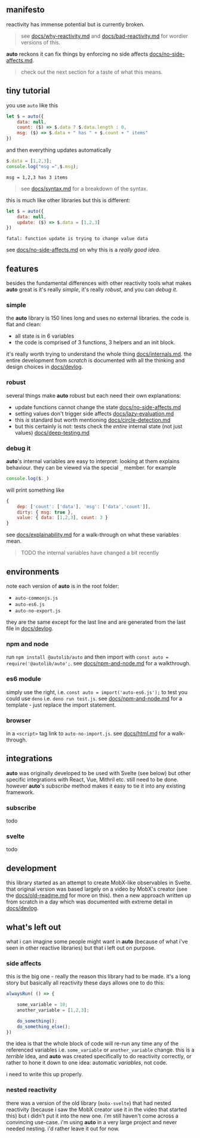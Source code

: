 
## manifesto

reactivity has immense potential but is currently broken.

> see [docs/why-reactivity.md](docs/why-reactivity.md) and [docs/bad-reactivity.md](docs/bad-reactivity.md)
for wordier versions of this.

**auto** reckons it can fix things by enforcing
no side affects [docs/no-side-affects.md](docs/no-side-affects.md).

> check out the next section for a taste of what this means.

## tiny tutorial

you use `auto` like this

```js
let $ = auto({
    data: null,
    count: ($) => $.data ? $.data.length : 0,
    msg: ($) => $.data + " has " + $.count + " items"
})
```

and then everything updates automatically

```js
$.data = [1,2,3];
console.log("msg =",$.msg);
```

```
msg = 1,2,3 has 3 items
```

> see [docs/syntax.md](docs/syntax.md) for a breakdown of the syntax.

this is much like other libraries but this is different:

```js
let $ = auto({
    data: null,
    update: ($) => $.data = [1,2,3]
})
```

```
fatal: function update is trying to change value data
```

see [docs/no-side-affects.md](docs/no-side-affects.md) on
why this is a _really good idea_.

## features

besides the fundamental differences with other reactivity tools
what makes **auto** great is it's
really _simple_, it's really _robust_, and you can _debug it_.

### simple

the **auto** library is 150 lines long and uses no external libraries.
the code is flat and clean:

 - all state is in 6 variables
 - the code is comprised of 3 functions, 3 helpers and an init block.

it's really worth trying to understand
the whole thing [docs/internals.md](docs/internals.md).
the entire development from _scratch_
is documented with all the thinking and
design choices in
[docs/devlog](docs/devlog).

### robust

several things make **auto** robust
but each need their own explanations:

 - update functions cannot change the state [docs/no-side-affects.md](docs/no-side-affects.md)
 - setting values don't trigger side affects [docs/lazy-evaluation.md](docs/lazy-evaluation.md)
 - this _is_ standard but worth mentioning [docs/circle-detection.md](docs/circle-detection.md)
 - but this certainly is not: tests check the _entire_ internal state (not just values) [docs/deep-testing.md](docs/deep-testing.md)

### debug it

**auto**'s internal variables are easy to interpret:
looking at them explains behaviour.
they can be viewed via the special `_` member. for example

```js
console.log($._)
```

will print something like

```js
{
    dep: ['count': ['data'], 'msg': ['data','count']],
    dirty: { msg: true },
    value: { data: [1,2,3], count: 3 }
}
```

see [docs/explainability.md](docs/explainability.md)
for a walk-through on what these variables mean.

> TODO the internal variables have changed a bit recently

## environments

note each version of **auto** is in the root folder:

 - `auto-commonjs.js`
 - `auto-es6.js`
 - `auto-no-export.js`

they are the same except for the last line
and are generated from the last file in [docs/devlog](docs/devlog).

### npm and node

run `npm install @autolib/auto`
and then import with `const auto = require('@autolib/auto';`.
see [docs/npm-and-node.md](docs/npm-and-node.md) for
a walkthrough.

### es6 module

simply use the right, i.e. `const auto = import('auto-es6.js');`
to test you could use `deno`
i.e. `deno run test.js`. see
[docs/npm-and-node.md](docs/npm-and-node.md)
for a template - just replace the import statement.

### browser

in a `<script>` tag link to `auto-no-import.js`.
see [docs/html.md](docs/html.md) for a walk-through.

## integrations

**auto** was originally developed to be used with Svelte (see below)
but other specific integrations with React, Vue, Mithril etc.
still need to be done. however **auto**'s _subscribe_ method makes it easy
to tie it into any existing framework.

### subscribe

todo

### svelte

todo

## development

this library started as an attempt to create MobX-like observables
in Svelte. that original version was based largely on a video by MobX's creator
(see the [docs/old-readme.md](docs/old-readme.md) for more on this).
then a new approach written up from scratch in a day which
was documented with extreme detail in [docs/devlog](docs/devlog).

## what's left out

what i can imagine some people might want in **auto**
(because of what i've seen in other reactive libraries)
but that i left out on purpose.

### side affects

this is the big one - really the reason this library had to be made.
it's a long story but basically all reactivity these days allows
one to do this:

```js
alwaysRun( () => {

    some_variable = 10;
    another_variable = [1,2,3];

    do_something();
    do_something_else();
})
```

the idea is that the whole block of code will re-run
any time any of the referenced variables i.e. `some_variable`
or `another_variable` change. this is a _terrible_ idea,
and **auto** was created specifically to do reactivity correctly,
or rather to hone it down to one idea: automatic _variables_,
not code.

i need to write this up properly.

### nested reactivity

there was a version of the old library (`mobx-svelte`)
that had nested reactivity (because i saw the
MobX creator use it in the video that started this)
but i didn't put it into the new one.
i'm still haven't come across a convincing use-case.
i'm using **auto** in a very large project
and never needed nesting. i'd rather leave it
out for now.
